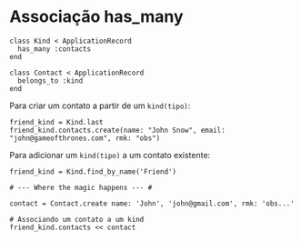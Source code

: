 # Associação has_many

```
class Kind < ApplicationRecord
  has_many :contacts
end

class Contact < ApplicationRecord
  belongs_to :kind
end
```

Para criar um contato a partir de um `kind(tipo)`:

```
friend_kind = Kind.last
friend_kind.contacts.create(name: "John Snow", email: "john@gameofthrones.com", rmk: "obs")
```

Para adicionar um `kind(tipo)` a um contato existente:

```
friend_kind = Kind.find_by_name('Friend')

# --- Where the magic happens --- #

contact = Contact.create name: 'John', 'john@gmail.com', rmk: 'obs...'

# Associando um contato a um kind
friend_kind.contacts << contact
```

